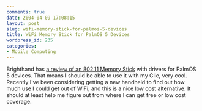 ```yaml
---
comments: true
date: 2004-04-09 17:08:15
layout: post
slug: wifi-memory-stick-for-palmos-5-devices
title: WiFi Memory Stick for PalmOS 5 Devices
wordpress_id: 235
categories:
- Mobile Computing
---
```


Brighthand has [a review of an 802.11 Memory Stick](http://www.brighthand.com/article/Wi-Fi_Memory_Stick_Review) with drivers for PalmOS 5 devices. That means I should be able to use it with my Clie, very cool. Recently I've been considering getting a new handheld to find out how much use I could get out of WiFi, and this is a nice low cost alternative. It should at least help me figure out from where I can get free or low cost coverage.
